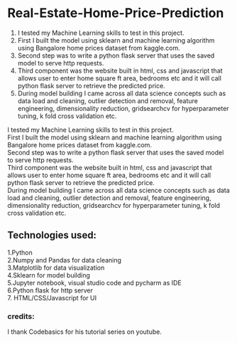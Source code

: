 # Real-Estate-Home-Price-Prediction
<ol>
  <li>I tested my Machine Learning skills to test in this project.</li>
  <li>First I built the model using sklearn and machine learning algorithm using Bangalore home prices dataset from kaggle.com.</li>
  <li>Second step was to write a python flask server that uses the saved model to serve http requests.</li>
  <li>Third component was the website built in html, css and javascript that allows user to enter home square ft area, bedrooms etc and it will call python flask server to retrieve the predicted price.</li>
  <li>During model building I came across all data science concepts such as data load and cleaning, outlier detection and removal, feature engineering, dimensionality reduction, gridsearchcv for hyperparameter tuning, k fold cross validation etc.</li>
</ol> 
I tested my Machine Learning skills to test in this project. <br>
First I built the model using sklearn and machine learning algorithm using Bangalore home prices dataset from kaggle.com. <br>
Second step was to write a python flask server that uses the saved model to serve http requests. <br>
Third component was the website built in html, css and javascript that allows user to enter home square ft area, bedrooms etc and it will call python flask server to retrieve the predicted price. <br>
During model building I came across all data science concepts such as data load and cleaning, outlier detection and removal, feature engineering, dimensionality reduction, gridsearchcv for hyperparameter tuning, k fold cross validation etc.<br>

<h2>Technologies used:</h2>
1.Python <br>
2.Numpy and Pandas for data cleaning <br>
3.Matplotlib for data visualization <br>
4.Sklearn for model building <br>
5.Jupyter notebook, visual studio code and pycharm as IDE <br>
6.Python flask for http server <br>
7. HTML/CSS/Javascript for UI <br>

<h3>credits:</h3>
I thank Codebasics for his tutorial series on youtube.
